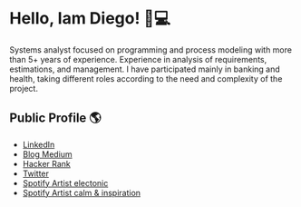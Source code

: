 # Hello, Iam Diego! 👋💻

Systems analyst focused on programming and process modeling with more than 5+ years of experience.
Experience in analysis of requirements, estimations, and management. I have participated mainly in banking and health, taking different roles according to the need and complexity of the project. 

## Public Profile 🌎
- <a href="https://www.linkedin.com/in/dcortesnet">LinkedIn</a>
- <a href="https://medium.com/@diego.coder">Blog Medium</a>
- <a href="https://www.hackerrank.com/dcortes_net">Hacker Rank</a>
- <a href="https://twitter.com/dcortes_net">Twitter</a>
- <a href="https://open.spotify.com/artist/2Px6V8x7k4cvWENoSO9PTW?si=fylRfXOzQZiKGakjv1BiyQ">Spotify Artist electonic</a>
- <a href="https://open.spotify.com/artist/1jc40ONxCkUaLpF7VkFRJ2?si=3dWlLkImQcy8VL7UbP72Sw">Spotify Artist calm & inspiration</a>

